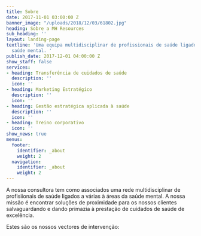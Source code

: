 ```yaml
---
title: Sobre
date: 2017-11-01 03:00:00 Z
banner_image: "/uploads/2018/12/03/61802.jpg"
heading: Sobre a MH Resources
sub_heading: ''
layout: landing-page
textline: 'Uma equipa multidisciplinar de profissionais de saúde ligados à área de
  saúde mental. '
publish_date: 2017-12-01 04:00:00 Z
show_staff: false
services:
- heading: Transferência de cuidados de saúde
  description: ''
  icon: ''
- heading: Marketing Estratégico
  description: ''
  icon: ''
- heading: Gestão estratégica aplicada à saúde
  description: ''
  icon: ''
- heading: Treino corporativo
  icon: ''
show_news: true
menus:
  footer:
    identifier: _about
    weight: 2
  navigation:
    identifier: _about
    weight: 2
---
```

A nossa consultora tem como associados uma rede multidisciplinar de profisiionais de saúde ligados a várias à áreas da saúde mental.
A nossa missão é encontrar soluções de proximidade para os nossos clientes salvaguardando e dando primazia à prestação de cuidados de saúde de excelência.

Estes são os nossos vectores de intervenção:
